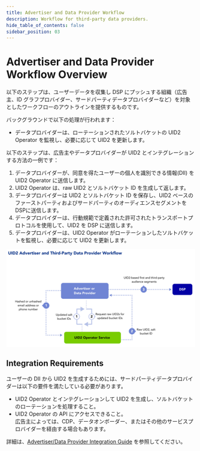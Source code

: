 ```yaml
---
title: Advertiser and Data Provider Workflow
description: Workflow for third-party data providers.
hide_table_of_contents: false
sidebar_position: 03
---
```


# Advertiser and Data Provider Workflow Overview

以下のステップは、ユーザーデータを収集し DSP にプッシュする組織（広告主、ID グラフプロバイダー、サードパーティデータプロバイダーなど）を対象としたワークフローのアウトラインを提供するものです。

バックグラウンドで以下の処理が行われます：
* データプロバイダーは、ローテーションされたソルトバケットの UID2 Operator を監視し、必要に応じて UID2 を更新します。

以下のステップは、広告主やデータプロバイダーが UID2 とインテグレーションする方法の一例です：

1. データプロバイダーが、同意を得たユーザーの個人を識別できる情報(DII) を UID2 Operator に送信します。
2. UID2 Operator は、raw UID2 とソルトバケット ID を生成して返します。
3. データプロバイダーは UID2 とソルトバケット ID を保存し、UID2 ベースのファーストパーティおよびサードパーティのオーディエンスセグメントをDSPに送信します。
4. データプロバイダーは、行動規範で定義された許可されたトランスポートプロトコルを使用して、UID2 を DSP に送信します。
5. データプロバイダーは、UID2 Operator がローテーションしたソルトバケットを監視し、必要に応じて UID2 を更新します。

![Data Provider Workflow](images/UID2AdvertiserAndThirdPartyDataProviderWorkflow.jpg)

## Integration Requirements

ユーザーの DII から UID2 を生成するためには、サードパーティデータプロバイダーは以下の要件を満たしている必要があります。

- UID2 Operator とインテグレーションして UID2 を生成し、ソルトバケットのローテーションを処理すること。
- UID2 Operator の API にアクセスできること。<br/>広告主によっては、CDP、データオンボーダー、またはその他のサービスプロバイダーを経由する場合もあります。

詳細は、[Advertiser/Data Provider Integration Guide](../api-ja/v2/guides/advertiser-dataprovider-guide.md) を参照してください。
